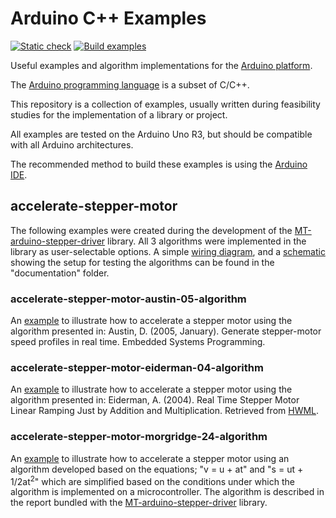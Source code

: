 # Arduino C++ Examples

[![Static check](https://github.com/jo3-tech/jm_arduino_examples/actions/workflows/static-check.yaml/badge.svg)](https://github.com/jo3-tech/jm_arduino_examples/actions/workflows/static-check.yaml) [![Build examples](https://github.com/jo3-tech/jm_arduino_examples/actions/workflows/build-examples.yaml/badge.svg)](https://github.com/jo3-tech/jm_arduino_examples/actions/workflows/build-examples.yaml)

Useful examples and algorithm implementations for the [Arduino platform](https://www.arduino.cc).

The [Arduino programming language](https://www.arduino.cc/reference) is a subset of C/C++.

This repository is a collection of examples, usually written during feasibility studies for the implementation of a library or project.

All examples are tested on the Arduino Uno R3, but should be compatible with all Arduino architectures.

The recommended method to build these examples is using the [Arduino IDE](https://www.arduino.cc/en/software).

## accelerate-stepper-motor

The following examples were created during the development of the [MT-arduino-stepper-driver](https://github.com/Morgritech/MT-arduino-stepper-driver) library. All 3 algorithms were implemented in the library as user-selectable options. A simple [wiring diagram](documentation/accelerate-stepper-motor-wiring-diagram.png), and a [schematic](documentation/accelerate-stepper-motor-schematic.png) showing the setup for testing the algorithms can be found in the "documentation" folder.

### accelerate-stepper-motor-austin-05-algorithm

An [example](accelerate-stepper-motor-austin-05-algorithm/accelerate-stepper-motor-austin-05-algorithm.ino) to illustrate how to accelerate a stepper motor using the algorithm presented in: Austin, D. (2005, January). Generate stepper-motor speed profiles in real time. Embedded Systems Programming.

### accelerate-stepper-motor-eiderman-04-algorithm

An [example](accelerate-stepper-motor-eiderman-04-algorithm/accelerate-stepper-motor-eiderman-04-algorithm.ino) to illustrate how to accelerate a stepper motor using the algorithm presented in: Eiderman, A. (2004). Real Time Stepper Motor Linear Ramping Just by Addition and Multiplication. Retrieved from [HWML](http://hwml.com/LeibRamp.htm).

### accelerate-stepper-motor-morgridge-24-algorithm

An [example](accelerate-stepper-motor-morgridge-24-algorithm/accelerate-stepper-motor-morgridge-24-algorithm.ino) to illustrate how to accelerate a stepper motor using an algorithm developed based on the equations; "v = u + at" and "s = ut + 1/2at<sup>2</sup>" which are simplified based on the conditions under which the algorithm is implemented on a microcontroller. The algorithm is described in the report bundled with the [MT-arduino-stepper-driver](https://github.com/Morgritech/MT-arduino-stepper-driver) library.
